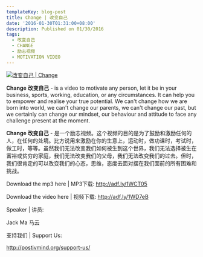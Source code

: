 ```yaml
---
templateKey: blog-post
title: Change | 改变自己
date: '2016-01-30T01:31:00+08:00'
description: Published on 01/30/2016
tags:
  - 改变自己
  - CHANGE
  - 励志视频
  - MOTIVATION VIDEO
---
```

[![改变自己 | Change](http://img.youtube.com/vi/uqAfIkfsEEU/0.jpg)](http://www.youtube.com/watch?v=uqAfIkfsEEU "改变自己 | Change")

**Change** **改变自己** - is a video to motivate any person, let it be in your business, sports, working, education, or any circumstances. It can help you to empower and realise your true potential. We can't change how we are born into world, we can't change our parents, we can't change our past, but we certainly can change our mindset, our behaviour and attitude to face any challenge present at the moment.



**Change 改变自己** - 是一个励志视频。这个视频的目的是为了鼓励和激励任何的人，在任何的处境。比方说用来激励在你的生意上，运动时，做功课时，考试时，做工时，等等。虽然我们无法改变我们如何被生到这个世界，我们无法选择被生在富裕或贫穷的家庭，我们无法改变我们的父母，我们无法改变我们的过去。但时，我们很肯定的可以改变我们的心态，思维，态度去面对摆在我们面前的所有困难和挑战。



Download the mp3 here | MP3下载: http://adf.ly/1WCT05 

Download the video here | 视频下载: http://adf.ly/1WD7eB

Speaker | 讲员: 

Jack Ma 马云

支持我们 | Support Us:

http://postivmind.org/support-us/
